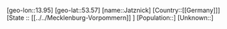 ﻿---
location: [53.57,13.95]
mapzoom: [7,12] 
mapmarker: city 
type: City
tags:
- geo/City


SpocWebEntityId: 31173
isDeleted: false
confidential: public

---
[geo-lon::13.95]
[geo-lat::53.57]
[name::Jatznick]
[Country::[[Germany]]]
[State :: [[../../Mecklenburg-Vorpommern]] ]
[Population::]
[Unknown::]

